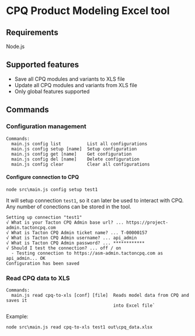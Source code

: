 # CPQ Product Modeling Excel tool

## Requirements

Node.js

## Supported features

- Save all CPQ modules and variants to XLS file
- Update all CPQ modules and variants from XLS file
- Only global features supported

## Commands

### Configuration management

```
Commands:
  main.js config list          List all configurations
  main.js config setup [name]  Setup configuration
  main.js config get [name]    Get configuration
  main.js config del [name]    Delete configuration
  main.js config clear         Clear all configurations
```

#### Configure connection to CPQ

`node src\main.js config setup test1`

It will setup connection `test1`, so it can later be used to interact with CPQ. Any number of conections can be stored in the tool.

```
Setting up connection "test1"
√ What is your Tacton CPQ Admin base url? ... https://project-admin.tactoncpq.com
√ What is Tacton CPQ Admin ticket name? ... T-00000157
√ What is Tacton CPQ Admin username? ... api_admin
√ What is Tacton CPQ Admin password? ... ************
√ Should I test the connection? ... off / on
  - Testing connection to https://asm-admin.tactoncpq.com as api_admin... OK
Configuration has been saved
```

### Read CPQ data to XLS

```
Commands:
  main.js read cpq-to-xls [conf] [file]  Reads model data from CPQ and saves it
                                         into Excel file`
```

Example:

`node src\main.js read cpq-to-xls test1 out\cpq_data.xlsx`
